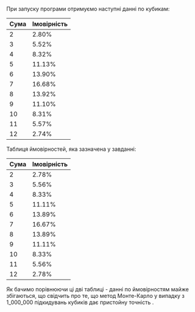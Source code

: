 При запуску програми отримуємо наступні данні по кубикам:

| Сума | Імовірність |
|------|-------------|
| 2    | 2.80%       |
| 3    | 5.52%       |
| 4    | 8.32%       |
| 5    | 11.13%      |
| 6    | 13.90%      |
| 7    | 16.68%      |
| 8    | 13.92%      |
| 9    | 11.10%      |
| 10   | 8.31%       |
| 11   | 5.57%       |
| 12   | 2.74%       |

Таблиця ймовірностей, яка зазначена у завданні:

| Сума | Імовірність |
|------|-------------|
| 2    | 2.78%       |
| 3    | 5.56%       |
| 4    | 8.33%       |
| 5    | 11.11%      |
| 6    | 13.89%      |
| 7    | 16.67%      |
| 8    | 13.89%      |
| 9    | 11.11%      |
| 10   | 8.33%       |
| 11   | 5.56%       |
| 12   | 2.78%       |

Як бачимо порівнюючи ці дві таблиці - данні по ймовірностям майже збігаються, 
що свідчить про те, що метод Монте-Карло у випадку з 1_000_000 підкидувань 
кубиків дає пристойну точність .